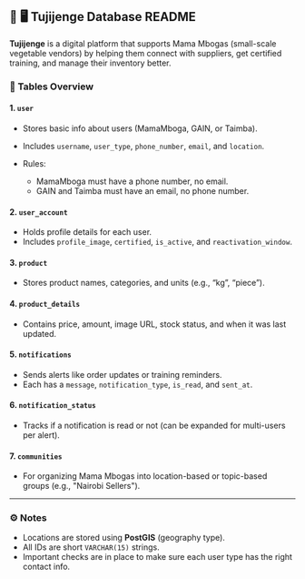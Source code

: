 ## 📱 🖥️ Tujijenge Database README

**Tujijenge** is a digital platform that supports Mama Mbogas (small-scale vegetable vendors) by helping them connect with suppliers, get certified training, and manage their inventory better.

### 📁 Tables Overview

#### 1. `user`

* Stores basic info about users (MamaMboga, GAIN, or Taimba).
* Includes `username`, `user_type`, `phone_number`, `email`, and `location`.
* Rules:

  * MamaMboga must have a phone number, no email.
  * GAIN and Taimba must have an email, no phone number.

#### 2. `user_account`

* Holds profile details for each user.
* Includes `profile_image`, `certified`, `is_active`, and `reactivation_window`.

#### 3. `product`

* Stores product names, categories, and units (e.g., “kg”, “piece”).

#### 4. `product_details`

* Contains price, amount, image URL, stock status, and when it was last updated.

#### 5. `notifications`

* Sends alerts like order updates or training reminders.
* Each has a `message`, `notification_type`, `is_read`, and `sent_at`.

#### 6. `notification_status`

* Tracks if a notification is read or not (can be expanded for multi-users per alert).

#### 7. `communities`

* For organizing Mama Mbogas into location-based or topic-based groups (e.g., "Nairobi Sellers").

---

### ⚙️ Notes

* Locations are stored using **PostGIS** (geography type).
* All IDs are short `VARCHAR(15)` strings.
* Important checks are in place to make sure each user type has the right contact info.





